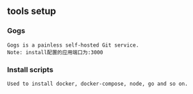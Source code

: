 ## tools setup
### Gogs
```
Gogs is a painless self-hosted Git service.
Note: install配置的应用端口为:3000
```
### Install scripts
```
Used to install docker, docker-compose, node, go and so on.
```
